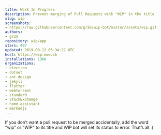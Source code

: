 ```yaml
---
title: Work In Progress
description: Prevent merging of Pull Requests with "WIP" in the title
slug: wip
screenshots:
- https://raw.githubusercontent.com/gr2m/wip-bot/master/assets/wip.gif
authors:
- gr2m
repository: wip/app
stars: 497
updated: 2019-09-12 05:34:22 UTC
host: https://wip.now.sh
installations: 1366
organizations:
- electron
- dotnet
- ant-design
- jekyll
- flutter
- webtorrent
- standard
- StackExchange
- home-assistant
- markedjs
---
```


If you don’t want a pull request to be merged accidentally, add the word "wip" or "WIP" to its title and WIP bot will set its status to error. That’s all :)
